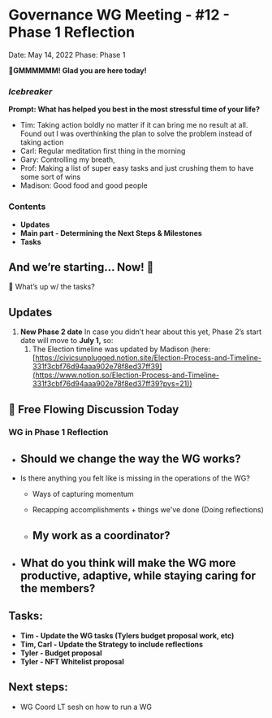 # Governance WG Meeting - #12 - Phase 1 Reflection

Date: May 14, 2022
Phase: Phase 1

🌱**GMMMMMM! Glad you are here today!** 

### *Icebreaker*

**Prompt: What has helped you best in the most stressful time of your life?**

- Tim: Taking action boldly no matter if it can bring me no result at all. Found out I was overthinking the plan to solve the problem instead of taking action
- Carl: Regular meditation first thing in the morning
- Gary: Controlling my breath,
- Prof: Making a list of super easy tasks and just crushing them to have some sort of wins
- Madison: Good food and good people

### Contents

- **Updates**
- **Main part - Determining the Next Steps & Milestones**
- **Tasks**

## And we’re starting... Now! 🚀

<aside>
📢 What’s up w/ the tasks?

## Updates

1. **New Phase 2 date**
In case you didn’t hear about this yet, Phase 2’s start date will move to **July 1,** so:
    1. The Election timeline was updated by Madison (here: [https://civicsunplugged.notion.site/Election-Process-and-Timeline-331f3cbf76d94aaa902e78f8ed37ff39](https://www.notion.so/Election-Process-and-Timeline-331f3cbf76d94aaa902e78f8ed37ff39?pvs=21))
</aside>

## 🌊 Free Flowing Discussion Today

### WG in Phase 1 Reflection

- Should we change the way the WG works?
    - 
- Is there anything you felt like is missing in the operations of the WG?
    - Ways of capturing momentum
    - Recapping accomplishments + things we've done (Doing reflections)
    
    - My work as a coordinator?
        - 
- What do you think will make the WG more productive, adaptive, while staying caring for the members?
    - 

## Tasks:

- **Tim - Update the WG tasks (Tylers budget proposal work, etc)**
- **Tim, Carl - Update the Strategy to include reflections**
- **Tyler - Budget proposal**
- **Tyler - NFT Whitelist proposal**

## **Next steps:**

- WG Coord LT sesh on how to run a WG
